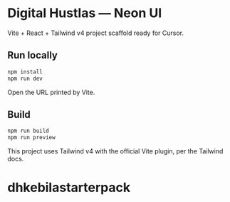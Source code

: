 # Digital Hustlas — Neon UI

Vite + React + Tailwind v4 project scaffold ready for Cursor.

## Run locally
```bash
npm install
npm run dev
```
Open the URL printed by Vite.

## Build
```bash
npm run build
npm run preview
```

This project uses Tailwind v4 with the official Vite plugin, per the Tailwind docs.
# dhkebilastarterpack
